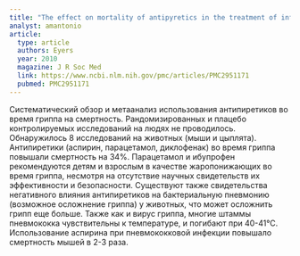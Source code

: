 ```yaml
---
title: "The effect on mortality of antipyretics in the treatment of influenza infection: systematic review and meta-analyis"
analyst: amantonio
article:
  type: article
  authors: Eyers
  year: 2010
  magazine: J R Soc Med
  link: https://www.ncbi.nlm.nih.gov/pmc/articles/PMC2951171
  pubmed: PMC2951171
---
```


Систематический обзор и метаанализ использования антипиретиков во время гриппа на смертность. Рандомизированных и плацебо контролируемых исследований на людях не проводилось. Обнаружилось 8 исследований на животных (мыши и цыплята).
Антипиретики (аспирин, парацетамол, диклофенак) во время гриппа повышали смертность на 34%.
Парацетамол и ибупрофен рекомендуются детям и взрослым в качестве жаропонижающих во время гриппа, несмотря на отсутствие научных свидетельств их эффективности и безопасности.
Существуют также свидетельства негативного влияния антипиретиков на бактериальную пневмонию (возможное осложнение гриппа) у животных, что может осложнить грипп еще больше. Также как и вирус гриппа, многие штаммы пневмококка чувствительны к температуре, и погибают при 40-41°C. Использование аспирина при пневмококковой инфекции повышало смертность мышей в 2-3 раза.
